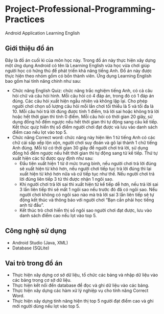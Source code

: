 # Project-Professional-Programming-Practices
Android Application Learning English
## Giới thiệu đồ án
Đây là đồ án cuối kì của môn học này. Trong đồ án này thực hiện xây dựng một ứng dụng Android có tên là Learning English vừa học vừa chơi giúp người học có hứng thú để phát triển khả năng tiếng Anh. Đồ án này được thực hiện theo nhóm gồm có bốn thành viên. Ứng dụng Learning English bao gồm hai tính năng chính như sau:
- Chức năng English Quiz: chức năng trắc nghiệm tiếng Anh, có cả câu hỏi chữ và câu hỏi hình. Mỗi câu hỏi có 4 đáp án, trong đó có 1 đáp án đúng. Các câu hỏi xuất hiện ngẫu nhiên và không lặp lại. Cho phép người chơi chọn số lượng câu hỏi mỗi lần chơi tối thiểu là 5 và tối đa là 10. Mỗi câu hỏi trả lời đúng được tính 1 điểm, trả lời sai hoặc không trả lời hoặc hết thời gian thì tính 0 điểm. Mỗi câu hỏi có thời gian 20 giây, sử dụng đồng hồ đếm ngược nếu hết thời gian thì tự động sang câu kế tiếp. Kết thúc quiz hiển thị số điểm người chơi đạt được và lưu vào danh sách điểm cao nếu lọt vào top 5.
- Chức năng Correct word: chức năng này hiện lên 1 từ tiếng Anh có các chữ cái sắp xếp lộn xộn, người chơi suy đoán và gõ lại thành 1 chữ tiếng Anh đúng. Mỗi từ có thời gian 30 giây để người chơi trả lời, sử dụng đồng hồ đếm ngược nếu hết thời gian thì tự động sang từ kế tiếp. Thứ tự xuất hiện các từ được quy định như sau:
  - Đầu tiên xuất hiện 1 từ ở mức trung bình, nếu người chơi trả lời đúng sẽ xuất hiện từ khó hơn, nếu người chơi tiếp tục trả lời đúng thì lại xuất hiện từ khó hơn nữa và cứ tiếp tục như thế. Nếu người chơi trả lời đúng liên tiếp 3 từ thì được nhận 1 ngôi sao.
  - Khi người chơi trả lời sai thì xuất hiện từ kế tiếp dễ hơn, nếu trả lời sai 3 lần liên tiếp thì sẽ mất 1 ngôi sao nếu trước đó đã có ngôi sao. Nếu người chơi không có ngôi sao nào mà trả lời sai 3 lần liên tiếp sẽ tự động kết thúc và thông báo với người chơi “Bạn cần phải học tiếng anh từ đầu”.
  - Kết thúc trò chơi hiển thị số ngôi sao người chơi đạt được, lưu vào danh sách điểm cao nếu lọt vào top 5.
## Công nghệ sử dụng
- Android Studio (Java, XML)
- Database (SQLite)
## Vai trò trong đồ án
- Thực hiện xây dựng cơ sở dữ liệu, tổ chức các bảng và nhập dữ liệu vào các bảng trong cơ sở dữ liệu.
- Thực hiện kết nối đến database để đọc và ghi dữ liệu vào các bảng.
- Thực hiện xây dựng các hàm xử lý nghiệp vụ cho tính năng Correct Word.
- Thực hiện xây dựng tính năng hiện thị top 5 người đạt điểm cao và ghi mới người dùng nếu lọt vào top 5.
